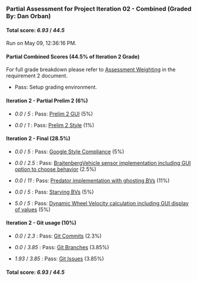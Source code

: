 ### Partial Assessment for Project Iteration 02 - Combined (Graded By: Dan Orban)

#### Total score: _6.93_ / _44.5_

Run on May 09, 12:36:16 PM.


#### Partial Combined Scores (44.5% of Iteration 2 Grade)


For full grade breakdown please refer to [Assessment Weighting](https://github.umn.edu/umn-csci-3081-S19/csci3081-shared-upstream/blob/support-code/project/docs/Iteration2Requirements.md#assessment-weighting) in the requirement 2 document.

+ Pass: Setup grading environment.




#### Iteration 2 - Partial Prelim 2 (6%)

+  _0.0_ / _5_ : Pass: [Prelim 2 GUI](Proj_02_Prelim-2_Assessment.md) (5%)



+  _0.0_ / _1_ : Pass: [Prelim 2 Style](Proj_02_Prelim-2-Style_Assessment.md) (1%)




#### Iteration 2 - Final (28.5%)

+  _0.0_ / _5_ : Pass: [Google Style Compliance](Proj_02_Final-Automated_Assessment.md#google-style) (5%)



+  _0.0_ / _2.5_ : Pass: [BraitenbergVehicle sensor implementation including GUI option to choose behavior](Proj_02_Final-Code_Assessment.md#feature-testing) (2.5%)



+  _0.0_ / _11_ : Pass: [Predator implementation with ghosting BVs](Proj_02_Final-Code_Assessment.md#feature-testing) (11%)



+  _0.0_ / _5_ : Pass: [Starving BVs](Proj_02_Final-Code_Assessment.md#feature-testing) (5%)



+  _5.0_ / _5_ : Pass: [Dynamic Wheel Velocity calculation including GUI display of values](Proj_02_Final-Code_Assessment.md) (5%)




#### Iteration 2 - Git usage (10%)

+  _0.0_ / _2.3_ : Pass: [Git Commits](Proj_02_Final-Automated_Assessment.md#git-tests) (2.3%)



+  _0.0_ / _3.85_ : Pass: [Git Branches](Proj_02_Final-Automated_Assessment.md#git-tests) (3.85%)



+  _1.93_ / _3.85_ : Pass: [Git Issues](Proj_02_Final-Automated_Assessment.md#git-issue-usage) (3.85%)



#### Total score: _6.93_ / _44.5_

